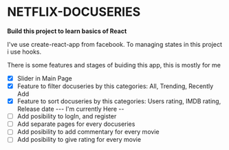 # NETFLIX-DOCUSERIES
**Build this project to learn basics of React**


I've use create-react-app from facebook. To managing states in this project i use hooks.


There is some features and stages of buiding this app, this is mostly for me
- [x] Slider in Main Page
- [x] Feature to filter docuseries by this categories: All, Trending, Recently Add
- [x] Feature to sort docuseries by this categories: Users rating, IMDB rating, Release date
--- I'm currently Here --
- [ ]  Add  posibility to logIn, and register
- [ ]  Add  separate pages for every docuseries
- [ ]  Add  posibility to add commentary for every movie
- [ ]  Add  posibility to give rating for every movie
